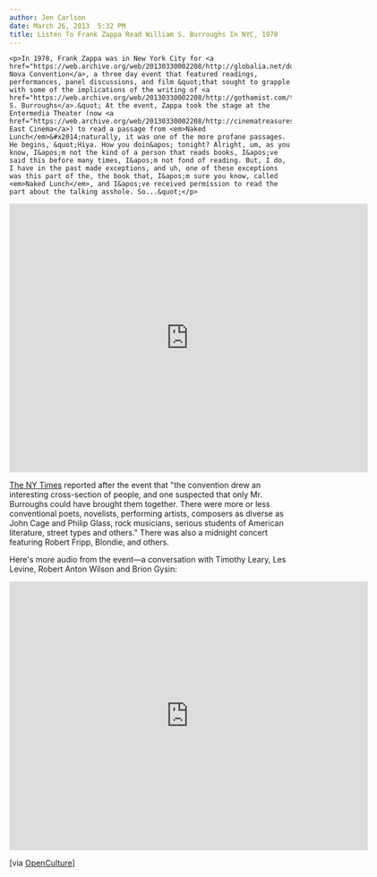 ```yaml
---
author: Jen Carlson
date: March 26, 2013  5:32 PM
title: Listen To Frank Zappa Read William S. Burroughs In NYC, 1978
---
```



	
	
	
	<p>In 1978, Frank Zappa was in New York City for <a href="https://web.archive.org/web/20130330002208/http://globalia.net/donlope/fz/related/The_Nova_Convention.html">the Nova Convention</a>, a three day event that featured readings, performances, panel discussions, and film &quot;that sought to grapple with some of the implications of the writing of <a href="https://web.archive.org/web/20130330002208/http://gothamist.com/tags/WilliamsBurroughs">William S. Burroughs</a>.&quot; At the event, Zappa took the stage at the Entermedia Theater (now <a href="https://web.archive.org/web/20130330002208/http://cinematreasures.org/theaters/290">Village East Cinema</a>) to read a passage from <em>Naked Lunch</em>&#x2014;naturally, it was one of the more profane passages. He begins, &quot;Hiya. How you doin&apos; tonight? Alright, um, as you know, I&apos;m not the kind of a person that reads books, I&apos;ve said this before many times, I&apos;m not fond of reading. But, I do, I have in the past made exceptions, and uh, one of these exceptions was this part of the, the book that, I&apos;m sure you know, called <em>Naked Lunch</em>, and I&apos;ve received permission to read the part about the talking asshole. So...&quot;</p>

<p><iframe width="640" height="480" src="https://web.archive.org/web/20130330002208if_/http://www.youtube-nocookie.com/embed/_MsO1FLYee8" frameborder="0" allowfullscreen></iframe></p>

<p><a href="https://web.archive.org/web/20130330002208/http://www.nytimes.com/books/00/02/13/specials/burroughs-convention.html">The NY Times</a> reported after the event that &quot;the convention drew an interesting cross-section of people, and one suspected that only Mr. Burroughs could have brought them together. There were more or less conventional poets, novelists, performing artists, composers as diverse as John Cage and Philip Glass, rock musicians, serious students of American literature, street types and others.&quot; There was also a midnight concert featuring Robert Fripp, Blondie, and others.</p>

<p>Here&apos;s more audio from the event&#x2014;a conversation with Timothy Leary, Les Levine, Robert Anton Wilson and Brion Gysin:</p>

<p><iframe width="640" height="480" src="https://web.archive.org/web/20130330002208if_/http://www.youtube-nocookie.com/embed/gAgPaMR4feg" frameborder="0" allowfullscreen></iframe></p>

<p>[via <a href="https://web.archive.org/web/20130330002208/http://www.openculture.com/2013/03/frank_zappa_reads_nsfw_passage_from_william_burroughs_inaked_lunchi_1978.html">OpenCulture</a>]</p>
	
	
	
	
	
